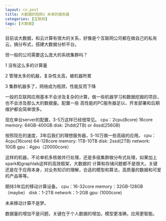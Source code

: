 ```yaml
---
layout: cn_post
title: 大数据的陷阱2 未来的服务器
categories: [互联网]
tags: [大数据]
---
```


目前谈大数据，和云计算有很大的关系，好像是个互联网公司都在做自己的私有云，搞分布式，搭建大数据分析平台。

但一般的公司需要这么庞大的系统集群吗？

1 没有这么多的计算量

2 管理太多的机器，复杂性太高，被机器所累

3 集群机器多了，网络成为瓶颈，性能反而下降

一般的互联网应用基本不会涉及复杂的计算，做一些机器学习和数据挖掘的项目，也不会涉及那么大的数据量。配置一些
高性能的PC服务器足以，开发部署和后期维护都会简单很多。

现在单台server的配置，3-5万这样已经很常见。
cpu：2cpu(8core) 16core
memory: 64GB-400GB
disk: 2hdd(2TB) or 4ssd(256GB)

按照现在的速度，3年后我们的理想服务器，5-10万做一些高级的应用。
cpu：4cpu(16core) 64-128core
memory: 1TB-10TB
disk: 2ssd(2TB)
network: 10GB
gpu：4gpu（20000core）

这样的机器，不论单机多核做并行处理，还是多级集群做分布式处理，如果加上spark和graphlab这样的高效框架，大数据的
计算和存储问题都不是很大。关键还是在于应用本身，对业务知识的理解，合适的模型和算法，高质量的数据和可爱的产品等等。

期待3年后的移动计算设备。
cpu：16-32core
memory：32GB-128GB（maybe）
disk：1-2TB
network：1-2GB
gpu: (1000core)

未来移动计算不是梦。

数据量的增加不是问题，关键在于个人数据的增加，模型更准确，应用更智能。



